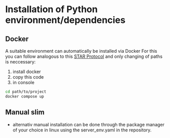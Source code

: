 # Installation of Python environment/dependencies
## Docker
A suitable environment can automatically be installed via Docker
For this you can follow analogous to this [STAR Protocol](https://doi.org/10.1016/j.xpro.2024.103055) and only changing of paths is neccessary:

1. install docker
2. copy this code
3. in console
```bash
cd path/to/project
docker compose up
```
## Manual slim
- alternativ manual installation can be done through the package manager of your choice in linux using the server_env.yaml in the repository.
